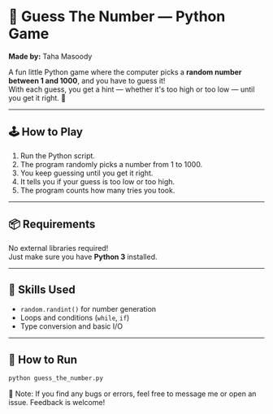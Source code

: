 # 🔢 Guess The Number — Python Game

**Made by:** Taha Masoody

A fun little Python game where the computer picks a **random number between 1 and 1000**, and you have to guess it!  
With each guess, you get a hint — whether it's too high or too low — until you get it right. 🎯

---

## 🕹️ How to Play

1. Run the Python script.
2. The program randomly picks a number from 1 to 1000.
3. You keep guessing until you get it right.
4. It tells you if your guess is too low or too high.
5. The program counts how many tries you took.

---

## 📦 Requirements

No external libraries required!  
Just make sure you have **Python 3** installed.

---

## 🧠 Skills Used

- `random.randint()` for number generation  
- Loops and conditions (`while`, `if`)  
- Type conversion and basic I/O

---

## 🚀 How to Run

```bash
python guess_the_number.py
```

📝 Note: If you find any bugs or errors, feel free to message me or open an issue. Feedback is welcome!


